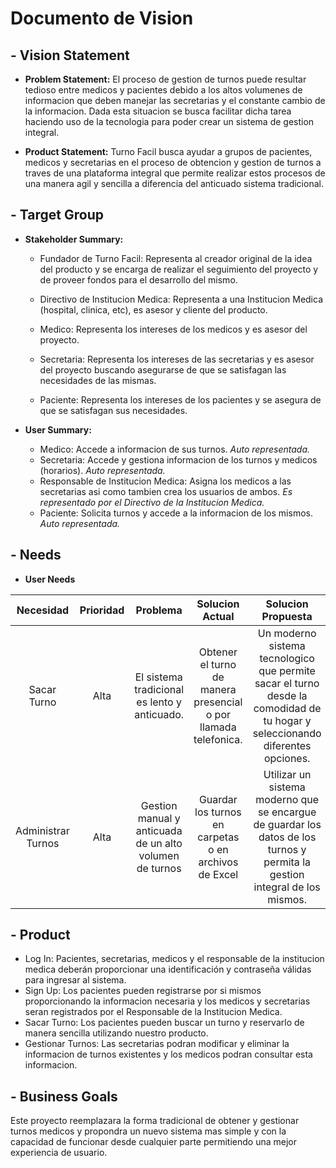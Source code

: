 # Documento de Vision

##  - Vision Statement
- **Problem Statement:**
El proceso de gestion de turnos puede resultar tedioso entre medicos y pacientes debido a los altos volumenes de informacion que deben manejar las secretarias y el constante cambio de la informacion. Dada esta situacion se busca facilitar dicha tarea haciendo uso de la tecnologia para poder crear un sistema de gestion integral.

- **Product Statement:**
Turno Facil busca ayudar a grupos de pacientes, medicos y secretarias en el proceso de obtencion y gestion de turnos a traves de una plataforma integral que permite realizar estos procesos de una manera agil y sencilla a diferencia del anticuado sistema tradicional.

##  - Target Group
- **Stakeholder Summary:**

    - Fundador de Turno Facil: Representa al creador original de la idea del producto y se encarga de realizar el seguimiento del proyecto y de proveer fondos para el desarrollo del mismo.

    - Directivo de Institucion Medica: Representa a una Institucion Medica (hospital, clinica, etc), es asesor y cliente del producto.

    - Medico: Representa los intereses de los medicos y es asesor del proyecto.

    - Secretaria: Representa los intereses de las secretarias y es asesor del proyecto buscando asegurarse de que se satisfagan las necesidades de las mismas.

    - Paciente: Representa los intereses de los pacientes y se asegura de que se satisfagan sus necesidades.

- **User Summary:**
    - Medico: Accede a informacion de sus turnos. *Auto representada.*  
    - Secretaria: Accede y gestiona informacion de los turnos y medicos (horarios). *Auto representada.*
    - Responsable de Institucion Medica: Asigna los medicos a las secretarias asi como tambien crea los usuarios de ambos. *Es representado por el Directivo de la Institucion Medica.*
    - Paciente: Solicita turnos y accede a la informacion de los mismos. *Auto representada.*

## - Needs
- **User Needs**

| Necesidad  |  Prioridad | Problema  |  Solucion Actual | Solucion Propuesta  |
|:-:|:-:|:-:|:-:|:-:|
| Sacar Turno  |  Alta | El sistema tradicional es lento y anticuado.  | Obtener el turno de manera presencial o por llamada telefonica.  |  Un moderno sistema tecnologico que permite sacar el turno desde la comodidad de tu hogar y seleccionando diferentes opciones. |
| Administrar Turnos  | Alta  | Gestion manual y anticuada de un alto volumen de turnos  | Guardar los turnos en carpetas o en archivos de Excel  | Utilizar un sistema moderno que se encargue de guardar los datos de los turnos y permita la gestion integral de los mismos. |

## - Product
- Log In: Pacientes, secretarias, medicos y el responsable de la institucion medica deberán proporcionar una identificación y contraseña válidas para ingresar al sistema.
- Sign Up: Los pacientes pueden registrarse por si mismos proporcionando la informacion necesaria y los medicos y secretarias seran registrados por el Responsable de la Institucion Medica.
- Sacar Turno: Los pacientes pueden buscar un turno y reservarlo de manera sencilla utilizando nuestro producto.
- Gestionar Turnos: Las secretarias podran modificar y eliminar la informacion de turnos existentes y los medicos podran consultar esta informacion.

## - Business Goals
Este proyecto reemplazara la forma tradicional de obtener y gestionar turnos medicos y propondra un nuevo sistema mas simple y con la capacidad de funcionar desde cualquier parte permitiendo una mejor experiencia de usuario.